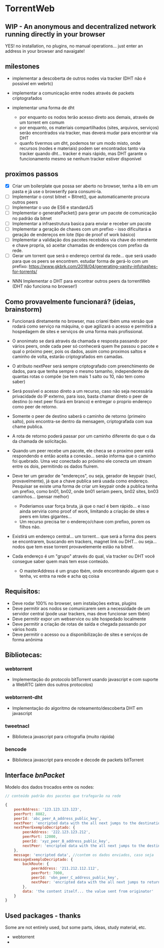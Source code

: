 # TorrentWeb

## WIP - An anonymous and decentralized network running directly in your browser 
YES! no installation, no plugins, no manual operations... just enter an address in your browser and navaigate!

## milestones

- implementar a descoberta de outros nodes via tracker (DHT não é possível em webrtc)

- implementar a comunicação entre nodes através de packets criptografados

- implementar uma forma de dht 
    - por enquanto os nodos terão acesso direto aos demais, através de um torrent em comum
    - por enquanto, os materiais compartilhados (sites, arquivos, serviços) serão encontrados via tracker, mas deverá mudar para encontrar via DHT
    - quanfo tivermos um dht, podemos ter um modo misto, onde recursos (nodes e materiais) podem ser encontrados tanto via tracker quando dht... tracker é mais rápido, mas DHT garante o funcionamento mesmo se nenhum tracker estiver disponível


## proximos passos

- [X] Criar um boilerplate que possa ser aberto no browser, tenha a lib em um pasta e já use o browserify para consumi-la.
- [ ] Implementar o const bitnet = Bitnet(), que automaticamente procura outros peers
- [ ] Implementar o uso de ES6 e standardJS
- [ ] Implementar o generatePacket() para gerar um pacote de comunicação no padrão da bitnet
- [ ] Implementar a infraestrutura basica para enviar e receber um pacote
- [ ] Implementar a geração de chaves com um prefixo - isso dificultará a geração de endereços em lote (tipo de proof of work básico) 
- [ ] Implementar a validação dos pacotes recebidos via chave do remetente e chave propria, só aceitar chamadas de endereços com prefixo da rede.
- [ ] Gerar um torrent que será o endereço central da rede... que será usado para que os peers se encontrem. estudar forma de gerá-lo com um prefixo: https://www.gkbrk.com/2018/04/generating-vanity-infohashes-for-torrents/

- NNN Implementar o DHT para encontrar outros peers da torrentWeb (DHT não funciona no browser!)

## Como provavelmente funcionará? (ideias, brainstorm)

- Funcionará diretamente no browser, mas criarei tbém uma versão que rodará como serviço na máquina, o que agilizará o acesso e permitirá a hospedagem de sites e serviços de uma forma mais profissional.

- O anonimato se dará através da chamada e resposta passando por vários peers, onde cada peer só conhecerá quem lhe passou o pacote e qual o próximo peer, pois os dados, assim como proximos saltos e caminho de volta, estarão criptografados em camadas.

- O atributo nextPeer será sempre criptografado com preenchimento de dados, para que tenha sempre o mesmo tamanho, independente de quantas rotas o compõe (se tem mais 1 salto ou 10, não tem como saber)

- Será possível o acesso direto a um recurso, caso não seja necessária privacidade do IP externo, para isso, basta chamar direto o peer de destino (o next peer ficará em branco) e entregar o proprio endereço como peer de retorno.

- Somente o peer de destino saberá o caminho de retorno (primeiro salto), pois encontra-se dentro da mensagem, criptografada com sua chame publica.

- A rota de retorno poderá passar por um caminho diferente do que o da da chamada de solicitação.

- Quando um peer recebe um pacote, ele checa se o proximo peer está respondendo e então aceita a conexão... senão informa que o caminho foi quebrado. Uma vez conectado ao próximo ele conecta um stream entre os dois, permitindo os dados fluirem. 

- Deve ter um gerador de "endereços", ou seja, gerador de keypair (nacl, provavelmente), já que a chave publica será usada como endereço. Pesquisar se existe uma forma de criar um keypair onde a publica tenha um prefixo, como bn01, bn02, onde bn01 seriam peers, bn02 sites, bn03 caminhos... (pensar melhor)
    - Poderiamos usar força bruta, já que o nacl é bem rápido... e isso ainda serviria como proof of work, limitando a criação de sites e peers em lotes gigantes...
    - Um recurso precisa ter o endereço/chave com prefixo, porem os filhos não.

- Existirá um endereço central... um torrent... que será a forma dos peers se encontrarem, buscando em trackers, magnet link ou DHT... ou seja... nodos que tem esse torrent provavelemente estão na bitnet.

- Cada endereço é um "grupo" através do qual, via tracker ou DHT você consegue saber quem mais tem esse conteúdo.
    - O masterAddress é um grupo tbém, onde encontrando alguem que o tenha, vc entra na rede e acha qq coisa

## Requisitos:

- Deve rodar 100% no browser, sem instalações extras, plugins
- Deve permitir aos nodos se comunicarem sem a necessidade de um servidor central (pode usar trackers, mas deve funcionar sem tbém)
- Deve permitir expor um webservice ou site hospedado localmente
- Deve permitir a criação de rotas de saída e chegada passando por vários hosts
- Deve permitir o acesso ou a disponibilização de sites e serviços de forma anônima


## Bibliotecas:

### webtorrent 
- Implementação do protocolo bitTorrent usando javascript e com suporte a WebRTC (além dos outros protocolos)

### webtorrent-dht
- Implementação do algoritmo de roteamento/descoberta DHT em javascript 

### tweetnacl
- Biblioteca javascript para critografia (muito rápida)

### bencode
- Biblioteca javascript para encode e decode de packets bitTorrent


## Interface *bnPacket*
Modelo dos dados trocados entre os nodes:
```javascript
// conteúdo padrão dos pacotes que trafegarão na rede

{
    peerAddress: '123.123.123.123',
    peerPort: 8882,
    peerId: 'abc_peer_A_address_public_key',
    nextPeer: 'encripted data with the all next jumps to the destination', // mesma estrutura com o proximo salto e mais um nextPeer encriptado com a chave 'abc_peer_A_address_public_key'... ele consegue saber o proximo node, mas não o outro
    nextPeerExemploDecriptado: {
        peerAddress: '222.123.123.212',
        peerPort: 12000,
        peerId: 'xyz_peer_B_address_public_key',
        nextPeer: 'encripted data with the all next jumps to the destination' // mesma estrutura com o proximo salto e mais um nextPeer encriptado.
    },
    message: 'encripted data', //contem os dados enviados, caso seja 
    messageExemploDecriptado: {
        backRoute: {
            peerAddress: '211.212.112.112',
            peerPort: 7000,
            peerId: 'vbn_peer_C_address_public_key',
            nextPeer: 'encripted data with the all next jumps to return to the source' // Caminho de retorno dos dados solicitados.
        },
        data: 'the content itself... the value sent from originator'
    }
}
```

## Used packages - thanks
Some are not entirely used, but some parts, ideas, study material, etc.
- webtorrent
- 
